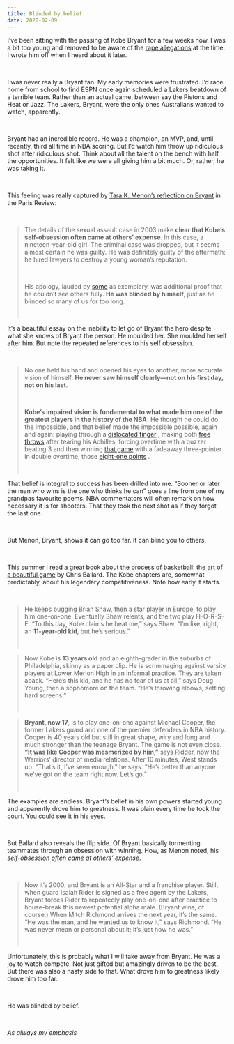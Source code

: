 ```yaml
---
title: Blinded by belief
date: 2020-02-09
---
```


<!--kg-card-begin: html--><p>I&#8217;ve been sitting with the passing of Kobe Bryant for a few weeks now. I was a bit too young and removed to be aware of the <a href="https://www.thedailybeast.com/kobe-bryants-disturbing-rape-case-the-dna-evidence-the-accusers-story-and-the-half-confession">rape allegations</a> at the time. I wrote him off when I heard about it later.</p><br>
<p>I was never really a Bryant fan. My early memories were frustrated. I&#8217;d race home from school to find ESPN once again scheduled a Lakers beatdown of a terrible team. Rather than an actual game, between say the Pistons and Heat or Jazz. The Lakers, Bryant, were the only ones Australians wanted to watch, apparently.</p><br>
<p>Bryant had an incredible record. He was a champion, an MVP, and, until recently, third all time in NBA scoring. But I’d watch him throw up ridiculous shot after ridiculous shot. Think about all the talent on the bench with half the opportunities. It felt like we were all giving him a bit much. Or, rather, he was taking it.</p><br>
<p>This feeling was really captured by <a href="https://www.theparisreview.org/blog/2020/02/05/i-cant-let-kobe-go/">Tara K. Menon’s reflection on Bryant</a> in the Paris Review:</p><br>
<blockquote><p>The details of the sexual assault case in 2003 make <strong>clear that Kobe’s self-obsession often came at others’ expense</strong>. In this case, a nineteen-year-old girl. The criminal case was dropped, but it seems almost certain he was guilty. He was definitely guilty of the aftermath: he hired lawyers to destroy a young woman’s reputation.</p><br>
<p>His apology, lauded by <a href="https://urldefense.proofpoint.com/v2/url?u=https-3A__www.thenation.com_article_society_wrestling-2Din-2Dwith-2Dkobe-2Dbryants-2Dforgotten-2Dapology_&#038;d=DwMFaQ&#038;c=WO-RGvefibhHBZq3fL85hQ&#038;r=VG0H7DgaYrDhkussB6bRSKDMBO-_zM9jwy36KatCpbc&#038;m=UO1dOlo_jnkh4Zs1nZhS5OUDqV_V0skoyhpUFfDjELo&#038;s=iyFLadpmXcpx-7T-4DfceXNd7ZEJUGqD7854pnS9TG0&#038;e=">some</a> as exemplary, was additional proof that he couldn’t see others fully. <strong>He was blinded by himself</strong>, just as he blinded so many of us for too long.</p><br>
</blockquote>
<p>It’s a beautiful essay on the inability to let go of Bryant the hero despite what she knows of Bryant the person. He moulded her. She moulded herself after him. But note the repeated references to his self obsession.</p><br>
<blockquote><p>No one held his hand and opened his eyes to another, more accurate vision of himself. <strong>He never saw himself clearly—not on his first day, not on his last</strong>.</p><br>
<p><strong>Kobe’s impaired vision is fundamental to what made him one of the greatest players in the history of the NBA.</strong> He thought he could do the impossible, and that belief made the impossible possible, again and again: playing through a <a href="https://urldefense.proofpoint.com/v2/url?u=https-3A__www.youtube.com_watch-3Fv-3D-5FO1KVWIT-2DH4&#038;d=DwMFaQ&#038;c=WO-RGvefibhHBZq3fL85hQ&#038;r=VG0H7DgaYrDhkussB6bRSKDMBO-_zM9jwy36KatCpbc&#038;m=UO1dOlo_jnkh4Zs1nZhS5OUDqV_V0skoyhpUFfDjELo&#038;s=tt0L1ZkV334a9VOUqFPTwJWBQ5iPjSYq9XRyy5jM1Q4&#038;e=">dislocated finger</a> , making both <a href="https://urldefense.proofpoint.com/v2/url?u=http-3A__www.insidesocal.com_lakers_2013_09_23_gary-2Dvitti-2Dcalls-2Dkobe-2Dbryants-2Dtwo-2Dfree-2Dthrows-2Dafter-2Dtearing-2Dachilles-2Dhis-2Dgutsiest-2Dmoment_&#038;d=DwMFaQ&#038;c=WO-RGvefibhHBZq3fL85hQ&#038;r=VG0H7DgaYrDhkussB6bRSKDMBO-_zM9jwy36KatCpbc&#038;m=UO1dOlo_jnkh4Zs1nZhS5OUDqV_V0skoyhpUFfDjELo&#038;s=Cx5t8LvhmQDpPWuEbI9HrZlGsJfvA-ELHWfy3r-bdoE&#038;e=">free throws</a> after tearing his Achilles, forcing overtime with a buzzer beating 3 and then winning <a href="https://urldefense.proofpoint.com/v2/url?u=http-3A__ballislife.com_2004-2Dkobe-2Dbryant-2Dforces-2Dot-2Dwith-2Da-2D3-2Dhits-2Da-2Dgame-2Dwinning-2D3-2Din-2Ddouble-2Dot-2Dthen-2Dgives-2Dhis-2Dshoes-2Dto-2Dthe-2Dkobe-2Dstopper_&#038;d=DwMFaQ&#038;c=WO-RGvefibhHBZq3fL85hQ&#038;r=VG0H7DgaYrDhkussB6bRSKDMBO-_zM9jwy36KatCpbc&#038;m=UO1dOlo_jnkh4Zs1nZhS5OUDqV_V0skoyhpUFfDjELo&#038;s=Ic0pVsZr1uOI7joAiXapeHYH06R_ajpabsSedOKbUdM&#038;e=">that game</a> with a fadeaway three-pointer in double overtime, those <a href="https://urldefense.proofpoint.com/v2/url?u=https-3A__www.youtube.com_watch-3Fv-3DS-2DZjxCB9JpE&#038;d=DwMFaQ&#038;c=WO-RGvefibhHBZq3fL85hQ&#038;r=VG0H7DgaYrDhkussB6bRSKDMBO-_zM9jwy36KatCpbc&#038;m=UO1dOlo_jnkh4Zs1nZhS5OUDqV_V0skoyhpUFfDjELo&#038;s=Wx2Dy53ayrh-AaF6h6Y4qmic3DbyuuEB2xAa4QxCnFo&#038;e=">eight-one points</a> .</p><br>
</blockquote>
<p>That belief is integral to success has been drilled into me. “Sooner or later the man who wins is the one who thinks he can” goes a line from one of my grandpas favourite poems. NBA commentators will often remark on how necessary it is for shooters. That they took the next shot as if they forgot the last one.</p><br>
<p>But Menon, Bryant, shows it can go too far. It can blind you to others.</p><br>
<p>This summer I read a great book about the process of basketball: <a href="https://www.worldcat.org/title/art-of-a-beautiful-game-the-thinking-fans-tour-of-the-nba/oclc/892937114&#038;referer=brief_results">the art of a beautiful game</a> by Chris Ballard. The Kobe chapters are, somewhat predictably, about his legendary competitiveness. Note how early it starts.</p><br>
<blockquote><p>He keeps bugging Brian Shaw, then a star player in Europe, to play him one-on-one. Eventually Shaw relents, and the two play H-O-R-S-E. “To this day, Kobe claims he beat me,” says Shaw. “I’m like, right, an <strong>11-year-old kid</strong>, but he’s serious.”</p><br>
</blockquote>
<blockquote><p>Now Kobe is <strong>13 years old</strong> and an eighth-grader in the suburbs of Philadelphia, skinny as a paper clip. He is scrimmaging against varsity players at Lower Merion High in an informal practice. They are taken aback. “Here’s this kid, and he has no fear of us at all,” says Doug Young, then a sophomore on the team. “He’s throwing elbows, setting hard screens.”</p><br>
</blockquote>
<blockquote><p><strong>Bryant, now 17</strong>, is to play one-on-one against Michael Cooper, the former Lakers guard and one of the premier defenders in NBA history. Cooper is 40 years old but still in great shape, wiry and long and much stronger than the teenage Bryant. The game is not even close. <strong>“It was like Cooper was mesmerized by him,”</strong> says Ridder, now the Warriors’ director of media relations. After 10 minutes, West stands up. “That’s it, I’ve seen enough,” he says. “He’s better than anyone we’ve got on the team right now. Let’s go.”</p><br>
</blockquote>
<p>The examples are endless. Bryant’s belief in his own powers started young and apparently drove him to greatness. It was plain every time he took the court. You could see it in his eyes.</p><br>
<p>But Ballard also reveals the flip side. Of Bryant basically tormenting teammates through an obsession with winning. How, as Menon noted, his <em>self-obsession often came at others’ expense</em>.</p><br>
<blockquote><p>Now it’s 2000, and Bryant is an All-Star and a franchise player. Still, when guard Isaiah Rider is signed as a free agent by the Lakers, Bryant forces Rider to repeatedly play one-on-one after practice to house-break this newest potential alpha male. (Bryant wins, of course.) When Mitch Richmond arrives the next year, it’s the same. “He was the man, and he wanted us to know it,” says Richmond. “He was never mean or personal about it; it’s just how he was.”</p><br>
</blockquote>
<p>Unfortunately, this is probably what I will take away from Bryant. He was a joy to watch compete. Not just gifted but amazingly driven to be the best. But there was also a nasty side to that. What drove him to greatness likely drove him too far.</p><br>
<p>He was blinded by belief.</p><br>
<p><em>As always my emphasis</em></p><br>
<!--kg-card-end: html-->